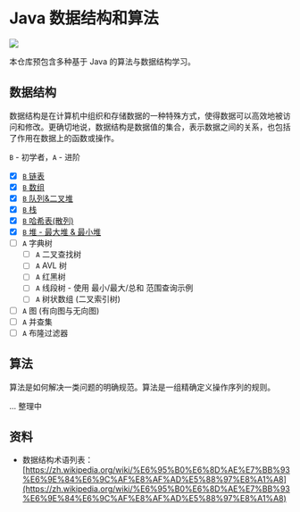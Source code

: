 # Java 数据结构和算法

![](https://bugstack.cn/images/article/algorithm/algorithms-220723-00.png?raw=true)

本仓库预包含多种基于 Java 的算法与数据结构学习。

## 数据结构

数据结构是在计算机中组织和存储数据的一种特殊方式，使得数据可以高效地被访问和修改。更确切地说，数据结构是数据值的集合，表示数据之间的关系，也包括了作用在数据上的函数或操作。

`B` - 初学者，`A` - 进阶

- [x] [`B` 链表](https://bugstack.cn/md/algorithm/data-structures/2022-07-22-linked-list.html)
- [x] [`B` 数组](https://bugstack.cn/md/algorithm/data-structures/2022-07-30-array-list.html)
- [x] [`B` 队列&二叉堆](https://bugstack.cn/md/algorithm/data-structures/2022-08-06-queue.html)
- [x] [`B` 栈](https://bugstack.cn/md/algorithm/data-structures/2022-08-17-stack.html)
- [x] [`B` 哈希表(散列)](https://bugstack.cn/md/algorithm/data-structures/2022-08-27-hash-table.html)
- [x] [`B` 堆 - 最大堆 & 最小堆](https://bugstack.cn/md/algorithm/data-structures/2022-09-03-heap.html)
- [ ] `A` 字典树
  - [ ] `A` 二叉查找树
  - [ ] `A` AVL 树
  - [ ] `A` 红黑树
  - [ ] `A` 线段树 - 使用 最小/最大/总和 范围查询示例
  - [ ] `A` 树状数组 (二叉索引树)
- [ ] `A` 图 (有向图与无向图)
- [ ] `A` 并查集
- [ ] `A` 布隆过滤器

## 算法

算法是如何解决一类问题的明确规范。算法是一组精确定义操作序列的规则。

... 整理中

## 资料

- 数据结构术语列表：[https://zh.wikipedia.org/wiki/%E6%95%B0%E6%8D%AE%E7%BB%93%E6%9E%84%E6%9C%AF%E8%AF%AD%E5%88%97%E8%A1%A8](https://zh.wikipedia.org/wiki/%E6%95%B0%E6%8D%AE%E7%BB%93%E6%9E%84%E6%9C%AF%E8%AF%AD%E5%88%97%E8%A1%A8)